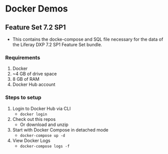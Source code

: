# Docker Demos

## Feature Set 7.2 SP1
- This contains the docke-compose and SQL file necessary for the data of the Liferay DXP 7.2 SP1 Feature Set bundle.

### Requirements
1. Docker
2. ~4 GB of drive space
3. 8 GB of RAM
4. Docker Hub account

### Steps to setup
1. Login to Docker Hub via CLI
	- `docker login`
2. Check out this repos
	- Or download and unzip
3. Start with Docker Compose in detached mode
	- `docker-compose up -d`
4. View Docker Logs
	- `docker-compose logs -f`